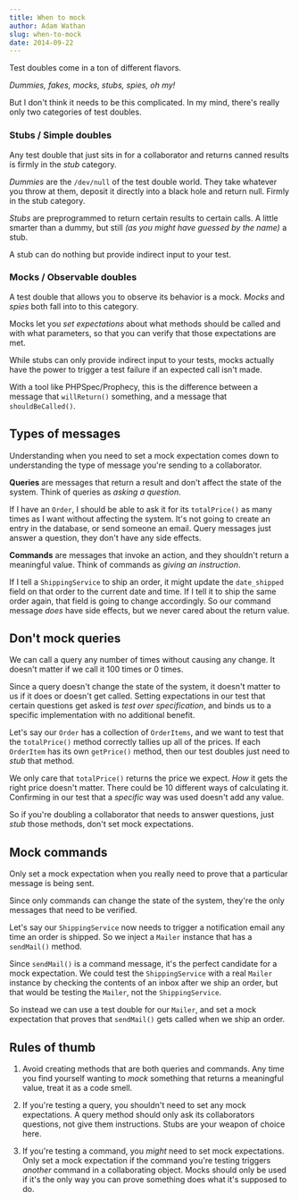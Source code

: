 ```yaml
---
title: When to mock
author: Adam Wathan
slug: when-to-mock
date: 2014-09-22
---
```


Test doubles come in a ton of different flavors.

*Dummies, fakes, mocks, stubs, spies, oh my!*

But I don't think it needs to be this complicated. In my mind, there's really only two categories of test doubles.

### Stubs / Simple doubles

Any test double that just sits in for a collaborator and returns canned results is firmly in the *stub* category.

*Dummies* are the `/dev/null` of the test double world. They take whatever you throw at them, deposit it directly into a black hole and return null. Firmly in the stub category.

*Stubs* are preprogrammed to return certain results to certain calls. A little smarter than a dummy, but still *(as you might have guessed by the name)* a stub.

A stub can do nothing but provide indirect input to your test.

### Mocks / Observable doubles

A test double that allows you to observe its behavior is a mock. *Mocks* and *spies* both fall into to this category.

Mocks let you *set expectations* about what methods should be called and with what parameters, so that you can verify that those expectations are met.

While stubs can only provide indirect input to your tests, mocks actually have the power to trigger a test failure if an expected call isn't made.

With a tool like PHPSpec/Prophecy, this is the difference between a message that `willReturn()` something, and a message that `shouldBeCalled()`.

## Types of messages

Understanding when you need to set a mock expectation comes down to understanding the type of message you're sending to a collaborator.

**Queries** are messages that return a result and don't affect the state of the system. Think of queries as *asking a question*.

If I have an `Order`, I should be able to ask it for its `totalPrice()` as many times as I want without affecting the system. It's not going to create an entry in the database, or send someone an email. Query messages just answer a question, they don't have any side effects.

**Commands** are messages that invoke an action, and they shouldn't return a meaningful value. Think of commands as *giving an instruction*.

If I tell a `ShippingService` to ship an order, it might update the `date_shipped` field on that order to the current date and time. If I tell it to ship the same order again, that field is going to change accordingly. So our command message *does* have side effects, but we never cared about the return value.

## Don't mock queries

We can call a query any number of times without causing any change. It doesn't matter if we call it 100 times or 0 times.

Since a query doesn't change the state of the system, it doesn't matter to us if it does or doesn't get called. Setting expectations in our test that certain questions get asked is *test over specification*, and binds us to a specific implementation with no additional benefit.

Let's say our `Order` has a collection of `OrderItems`, and we want to test that the `totalPrice()` method correctly tallies up all of the prices. If each `OrderItem` has its own `getPrice()` method, then our test doubles just need to *stub* that method.

We only care that `totalPrice()` returns the price we expect. *How* it gets the right price doesn't matter. There could be 10 different ways of calculating it. Confirming in our test that a *specific* way was used doesn't add any value.

So if you're doubling a collaborator that needs to answer questions, just *stub* those methods, don't set mock expectations.

## Mock commands

Only set a mock expectation when you really need to prove that a particular message is being sent.

Since only commands can change the state of the system, they're the only messages that need to be verified.

Let's say our `ShippingService` now needs to trigger a notification email any time an order is shipped. So we inject a `Mailer` instance that has a `sendMail()` method.

Since `sendMail()` is a command message, it's the perfect candidate for a mock expectation. We could test the `ShippingService` with a real `Mailer` instance by checking the contents of an inbox after we ship an order, but that would be testing the `Mailer`, not the `ShippingService`.

So instead we can use a test double for our `Mailer`, and set a mock expectation that proves that `sendMail()` gets called when we ship an order.

## Rules of thumb

1. Avoid creating methods that are both queries and commands. Any time you find yourself wanting to *mock* something that returns a meaningful value, treat it as a code smell.

2. If you're testing a query, you shouldn't need to set any mock expectations. A query method should only ask its collaborators questions, not give them instructions. Stubs are your weapon of choice here.

3. If you're testing a command, you *might* need to set mock expectations. Only set a mock expectation if the command you're testing triggers *another* command in a collaborating object. Mocks should only be used if it's the only way you can prove something does what it's supposed to do.
